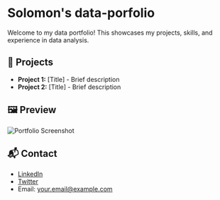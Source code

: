 # Solomon's data-porfolio
Welcome to my data portfolio! This showcases my projects, skills, and experience in data analysis.

## 📂 Projects
- **Project 1:** [Title] - Brief description
- **Project 2:** [Title] - Brief description

## 🖼️ Preview
![Portfolio Screenshot](images/portfolio-preview.jpg)

## 📬 Contact
- [LinkedIn](https://linkedin.com/in/yourprofile)
- [Twitter](https://twitter.com/yourhandle)
- Email: your.email@example.com
